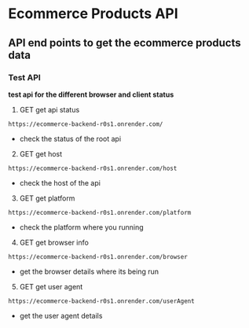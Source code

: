 # Ecommerce Products API

## API end points to get the ecommerce products data

### Test API

**test api for the different browser and client status**

1. GET get api status

```
https://ecommerce-backend-r0s1.onrender.com/
```

- check the status of the root api

2. GET get host
```
https://ecommerce-backend-r0s1.onrender.com/host
```
- check the host of the api

3. GET get platform
```
https://ecommerce-backend-r0s1.onrender.com/platform
```
- check the platform where you running

4. GET get browser info
```
https://ecommerce-backend-r0s1.onrender.com/browser
```
- get the browser details where its being run

5. GET get user agent
```
https://ecommerce-backend-r0s1.onrender.com/userAgent
```
- get the user agent details